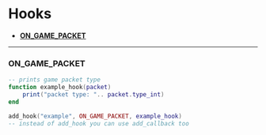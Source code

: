 # Hooks
- **[ON_GAME_PACKET](#ON_GAME_PACKET)**

---

### ON_GAME_PACKET
```lua
-- prints game packet type 
function example_hook(packet)
    print("packet type: ".. packet.type_int)
end

add_hook("example", ON_GAME_PACKET, example_hook) 
-- instead of add_hook you can use add_callback too
```

